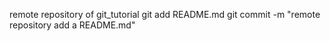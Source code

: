 remote repository of git_tutorial
git add README.md
git commit -m "remote repository add a README.md"
